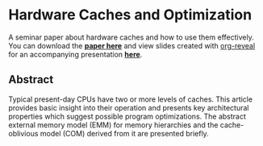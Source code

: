 # Hardware Caches and Optimization

A seminar paper about hardware caches and how to use them effectively.  You can download
the **[paper here][pdf]** and view slides created with [org-reveal] for an accompanying
presentation **[here][slides]**.

## Abstract

Typical present-day CPUs have two or more levels of caches. This article provides basic
insight into their operation and presents key architectural properties which suggest
possible program optimizations.  The abstract external memory model (EMM) for memory
hierarchies and the cache-oblivious model (COM) derived from it are presented briefly.

[pdf]: https://meribold.github.io/cache-seminar-paper/paper.pdf
[slides]: https://meribold.github.io/cache-seminar-paper/slides/slides.html
[org-reveal]: https://github.com/yjwen/org-reveal

<!-- vim: set tw=90 sts=-1 sw=4 et spell: -->
